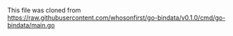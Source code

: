 This file was cloned from https://raw.githubusercontent.com/whosonfirst/go-bindata/v0.1.0/cmd/go-bindata/main.go

